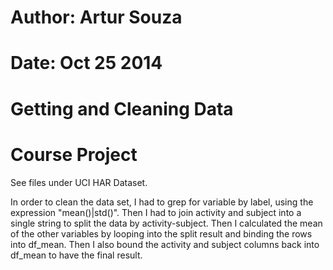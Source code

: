 # Author: Artur Souza
# Date: Oct 25 2014
# Getting and Cleaning Data
# Course Project

See files under UCI HAR Dataset.

In order to clean the data set, I had to grep for variable by label, using the expression "mean()|std()".
Then I had to join activity and subject into a single string to split the data by activity-subject. Then I calculated the mean of the other variables by looping into the split result and binding the rows into df_mean. Then I also bound the activity and subject columns back into df_mean to have the final result.
